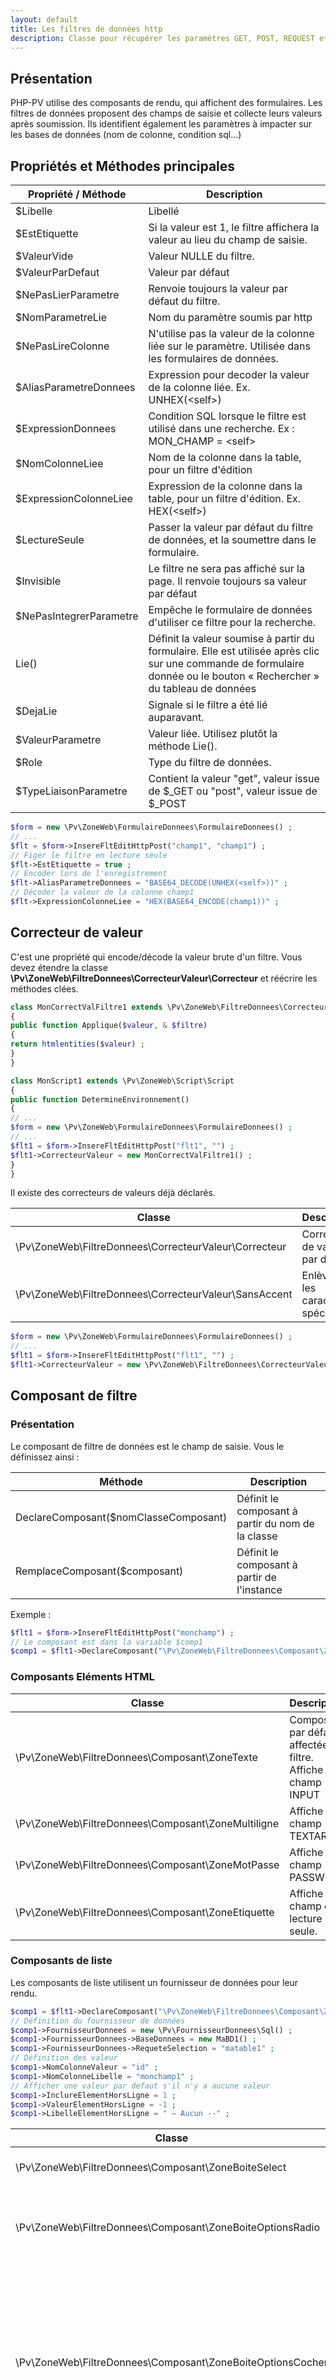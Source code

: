 ```yaml
---
layout: default
title: Les filtres de données http
description: Classe pour récupérer les paramètres GET, POST, REQUEST et leurs impacts sur base de données
---
```


## Présentation

PHP-PV utilise des composants de rendu, qui affichent des formulaires. Les filtres de données proposent des champs de saisie et collecte leurs valeurs après soumission. Ils identifient également les paramètres à impacter sur les bases de données (nom de colonne, condition sql...)

## Propriétés et Méthodes principales

Propriété / Méthode | Description
------------- | -------------
$Libelle | Libellé
$EstEtiquette | Si la valeur est 1, le filtre affichera la valeur au lieu du champ de saisie.
$ValeurVide | Valeur NULLE du filtre.
$ValeurParDefaut | Valeur par défaut
$NePasLierParametre | Renvoie toujours la valeur par défaut du filtre.
$NomParametreLie | Nom du paramètre soumis par http
$NePasLireColonne | N'utilise pas la valeur de la colonne liée sur le paramètre. Utilisée dans les formulaires de données.
$AliasParametreDonnees | Expression pour decoder la valeur de la colonne liée. Ex. UNHEX(&lt;self&gt;)
$ExpressionDonnees | Condition SQL lorsque le filtre est utilisé dans une recherche. Ex : MON_CHAMP = &lt;self&gt;
$NomColonneLiee | Nom de la colonne dans la table, pour un filtre d'édition
$ExpressionColonneLiee | Expression de la colonne dans la table, pour un filtre d'édition. Ex. HEX(&lt;self&gt;)
$LectureSeule | Passer la valeur par défaut du filtre de données, et la soumettre dans le formulaire.
$Invisible | Le filtre ne sera pas affiché sur la page. Il renvoie toujours sa valeur par défaut
$NePasIntegrerParametre | Empêche le formulaire de données d'utiliser ce filtre pour la recherche.
Lie() | Définit la valeur soumise à partir du formulaire. Elle est utilisée après clic sur une commande de formulaire donnée ou le bouton « Rechercher » du tableau de données
$DejaLie | Signale si le filtre a été lié auparavant.
$ValeurParametre | Valeur liée. Utilisez plutôt la méthode Lie().
$Role | Type du filtre de données.
$TypeLiaisonParametre | Contient la valeur "get", valeur issue de $_GET ou "post", valeur issue de $_POST

```php
$form = new \Pv\ZoneWeb\FormulaireDonnees\FormulaireDonnees() ;
// ...
$flt = $form->InsereFltEditHttpPost("champ1", "champ1") ;
// Figer le filtre en lecture seule
$flt->EstEtiquette = true ;
// Encoder lors de l'enregistrement
$flt->AliasParametreDonnees = "BASE64_DECODE(UNHEX(<self>))" ;
// Décoder la valeur de la colonne champ1
$flt->ExpressionColonneLiee = "HEX(BASE64_ENCODE(champ1))" ;
```

## Correcteur de valeur

C'est une propriété qui encode/décode la valeur brute d'un filtre.
Vous devez étendre la classe **\Pv\ZoneWeb\FiltreDonnees\CorrecteurValeur\Correcteur** et réécrire les méthodes clées.

```php
class MonCorrectValFiltre1 extends \Pv\ZoneWeb\FiltreDonnees\CorrecteurValeur\CorrecteurValeur
{
public function Applique($valeur, & $filtre)
{
return htmlentities($valeur) ;
}
}

class MonScript1 extends \Pv\ZoneWeb\Script\Script
{
public function DetermineEnvironnement()
{
// ...
$form = new \Pv\ZoneWeb\FormulaireDonnees\FormulaireDonnees() ;
// ...
$flt1 = $form->InsereFltEditHttpPost("flt1", "") ;
$flt1->CorrecteurValeur = new MonCorrectValFiltre1() ;
}
}
```

Il existe des correcteurs de valeurs déjà déclarés.

Classe | Description
------------- | -------------
\Pv\ZoneWeb\FiltreDonnees\CorrecteurValeur\Correcteur | Correcteur de valeur par défaut
\Pv\ZoneWeb\FiltreDonnees\CorrecteurValeur\SansAccent | Enlève tous les caractères spéciaux.

```php
$form = new \Pv\ZoneWeb\FormulaireDonnees\FormulaireDonnees() ;
// ...
$flt1 = $form->InsereFltEditHttpPost("flt1", "") ;
$flt1->CorrecteurValeur = new \Pv\ZoneWeb\FiltreDonnees\CorrecteurValeur\SansAccent() ;
```

## Composant de filtre

### Présentation

Le composant de filtre de données est le champ de saisie. Vous le définissez ainsi :

Méthode | Description
------------- | -------------
DeclareComposant($nomClasseComposant) | Définit le composant à partir du nom de la classe
RemplaceComposant($composant) | Définit le composant à partir de l'instance

Exemple :
```php
$flt1 = $form->InsereFltEditHttpPost("monchamp") ;
// Le composant est dans la variable $comp1
$comp1 = $flt1->DeclareComposant("\Pv\ZoneWeb\FiltreDonnees\Composant\ZoneMultiligne") ;
```

### Composants Eléments HTML

Classe | Description
------------- | -------------
\Pv\ZoneWeb\FiltreDonnees\Composant\ZoneTexte | Composant par défaut affectée au filtre. Affiche un champ INPUT
\Pv\ZoneWeb\FiltreDonnees\Composant\ZoneMultiligne | Affiche un champ TEXTAREA
\Pv\ZoneWeb\FiltreDonnees\Composant\ZoneMotPasse | Affiche un champ PASSWORD
\Pv\ZoneWeb\FiltreDonnees\Composant\ZoneEtiquette | Affiche un champ en lecture seule.

### Composants de liste

Les composants de liste utilisent un fournisseur de données pour leur rendu.

```php
$comp1 = $flt1->DeclareComposant("\Pv\ZoneWeb\FiltreDonnees\Composant\ZoneSelect") ;
// Définition du fournisseur de données
$comp1->FournisseurDonnees = new \Pv\FournisseurDonnees\Sql() ;
$comp1->FournisseurDonnees->BaseDonnees = new MaBD1() ;
$comp1->FournisseurDonnees->RequeteSelection = "matable1" ;
// Définition des valeur
$comp1->NomColonneValeur = "id" ;
$comp1->NomColonneLibelle = "monchamp1" ;
// Afficher une valeur par defaut s'il n'y a aucune valeur
$comp1->InclureElementHorsLigne = 1 ;
$comp1->ValeurElementHorsLigne = -1 ; 
$comp1->LibelleElementHorsLigne = " – Aucun --" ;
```

Classe | Description
------------- | -------------
\Pv\ZoneWeb\FiltreDonnees\Composant\ZoneBoiteSelect | Affiche une zone SELECT
\Pv\ZoneWeb\FiltreDonnees\Composant\ZoneBoiteOptionsRadio | Affiche une zone de plusieurs options RADIO à cocher.
\Pv\ZoneWeb\FiltreDonnees\Composant\ZoneBoiteOptionsCocher | Affiche une zone de plusieurs options CHECKBOX à cocher. Pour récupérer toutes les valeurs cochées, utilisez la propriété $ValeurBrute du filtre.
\Pv\ZoneWeb\FiltreDonnees\Composant\ZoneCadreOptionsRadio | Affiche une zone de plusieurs options RADIO à cocher, qui sont dans un IFRAME HTML

## Formatage de libellé

Si le filtre de données est en étiquette, son champ de saisie ne sera pas éditable.
Pour personnaliser ce rendu, utilisez la méthode **DefinitFmtLbl**. Etendez la classe **\Pv\ZoneWeb\FiltreDonnees\FormatLbl\FormalLbl** et réécrivez sa méthode **Rendu($valeur, & $composant)**.

```php
class MonFmtLbl1 extends \Pv\ZoneWeb\FiltreDonnees\FormatLbl\FormalLbl
{
public function Rendu($valeur, & $composant)
{
return base64_decode($valeur) ;
}
}
```

Ensuite, affectez ce format au composant avec la méthode **DefinitFmtLbl()** du filtre. Vous devez déclarer le composant avant d'utiliser cette méthode.

```php
$comp = $flt1->DeclareComposant("\Pv\ZoneWeb\FiltreDonnees\Composant\ZoneTexte") ;
// …
$flt1->DefinitFmtLbl(new MonFmtLbl1()) ;
```

Voici des formats déjà définis :

Classe | Description
------------- | -------------
\Pv\ZoneWeb\FiltreDonnees\FormatLbl\FormalLbl | Classe de base.
\Pv\ZoneWeb\FiltreDonnees\FormatLbl\Web | Classe affectée par défaut
\Pv\ZoneWeb\FiltreDonnees\FormatLbl\DateFr | Affiche au format date français
\Pv\ZoneWeb\FiltreDonnees\FormatLbl\DateTimeFr | Affiche au format date et heure français
\Pv\ZoneWeb\FiltreDonnees\FormatLbl\Monnaie | Affiche au format monétaire

```php
$comp = $flt1->DeclareComposant("\Pv\ZoneWeb\FiltreDonnees\Composant\ZoneTexte") ;
// …
$flt1->DefinitFmtLbl(new \Pv\ZoneWeb\FiltreDonnees\FormatLbl\Monnaie) ;
```

## Le filtre de données Upload

Le filtre de données Upload télécharge un fichier.

### Propriétés / Méthodes principales

Propriété / Méthodes | Description
------------- | -------------
$NettoyerCaractsFichier | Enlève les caractères spéciaux du nom fichier téléchargé.
$ExtensionsAcceptees | Tableau contenant les extensions uniquement acceptées. Si le fichier soumis n'a pas une extension, il ne sera pas copié dans le répertoire 
$ExtensionsRejetees | Tableau contenant les extensions à rejeter systématiquement.
$FormatFichierTelech | Format du nom de fichier téléchargé. 
$SourceTelechargement | Contient les valeurs "post" si aucun fichier n'est soumis ou "files" si un fichier a été soumis.
$InfosTelechargement | Contient les détails du fichier téléchargé.
$ToujoursRenseignerFichier | Renvoie une erreur dans le formulaire de données, si aucun fichier n'est soumis.

```php
$form = new \Pv\ZoneWeb\FormulaireDonnees\FormulaireDonnees() ;
// ...
$flt1 = $form->InsereFltEditHttpUpload("chemin_livre", "upload/livres", "chemin_livre") ;
$flt->ExtensionsAcceptees = array("pdf", "docx", "doc") ;
```

### Variables Format de fichier téléchargé

Les variables disponibles sont :
- **Cle** : Identifiant Unique
- **NombreAleatoire** : Nombre compris entre 1 et 10000
- **NomFichier** : Nom d'origine du fichier
- **Timestamp** : Timestamp actuel
- **Date** : Date au format YmdHis

```php
$flt1->FormatFichierTelech = "Bon-Commande-${Cle}" ;
```

### Caractéristiques du Composant

Le composant par défaut de ce filtre est le composant **\Pv\ZoneWeb\FiltreDonnees\Composant\ZoneUpload**.
Ses propriétés principales sont :

Propriété | Description
------------- | -------------
$InclureErreurTelecharg | Afficher l'erreur survenue lors du téléchargement
$InclureCheminCoteServeur | Afficher le chemin relatif du fichier téléchargé
$InclureZoneSelectFichier | Afficher les informations sur le fichier téléchargé
$CheminCoteServeurEditable | Autoriser la modification du chemin relatif sur le serveur
$InclureApercu | Définit l'affichage de l'aperçu.
$LargeurCadreApercu | Largeur HTML du cadre d'aperçu
$HauteurCadreApercu | Hauteur HTML du cadre d'aperçu.

```php
$comp = $flt1->ObtientComposant() ;
$comp->CheminCoteServeurEditable = true ;
```

Valeurs possibles pour $InclureApercu :
- 0 : Ne pas autoriser d'aperçu
- 1 : Affiche un lien pour afficher dans le navigateur
- 2 : Afficher le fichier dans un cadre, si c'est possible

```php
$comp = $flt1->ObtientComposant() ;
$comp->InclureApercu = 1 ;
```

## Voir aussi

- [Composants de rendu](composants_rendu.html)
- [Tableaux de données](tableauxdonnees.html)
- [Formulaires de données](formulairedonnees.html)
- [Le composant ChartJS](chartjs.html)
- [Zone web](zoneweb.html)
- [Scripts web](scripts.html)
- [Scripts membership](scriptsmembership.html)
